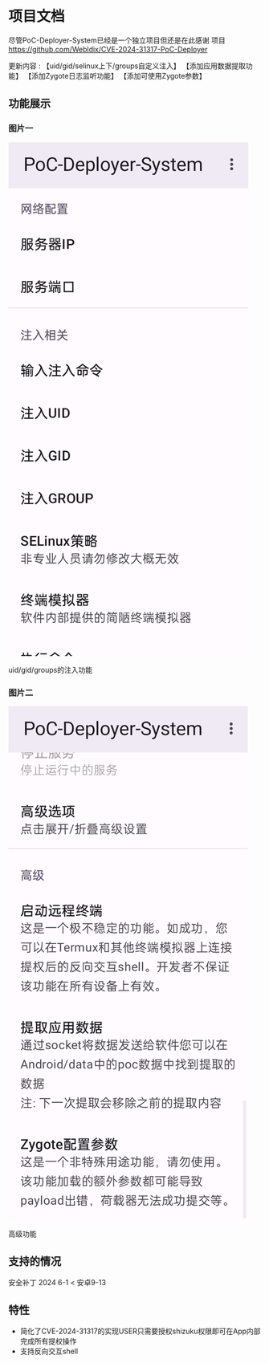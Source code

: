 # 项目文档
尽管PoC-Deployer-System已经是一个独立项目但还是在此感谢
项目  https://github.com/Webldix/CVE-2024-31317-PoC-Deployer 

更新内容 :
【uid/gid/selinux上下/groups自定义注入】
【添加应用数据提取功能】
【添加Zygote日志监听功能】
【添加可使用Zygote参数】
## 功能展示

### 图片一
![应用图片](https://raw.githubusercontent.com/wqry085/PoC-Deployer-System/main/jpg/a1.jpg)

uid/gid/groups的注入功能

### 图片二
![应用图片2](https://raw.githubusercontent.com/wqry085/PoC-Deployer-System/main/jpg/a2.jpg)

高级功能

## 支持的情况
 安全补丁 2024 6-1 <
 安卓9-13

## 特性

- 简化了CVE-2024-31317的实现USER只需要授权shizuku权限即可在App内部完成所有提权操作
- 支持反向交互shell